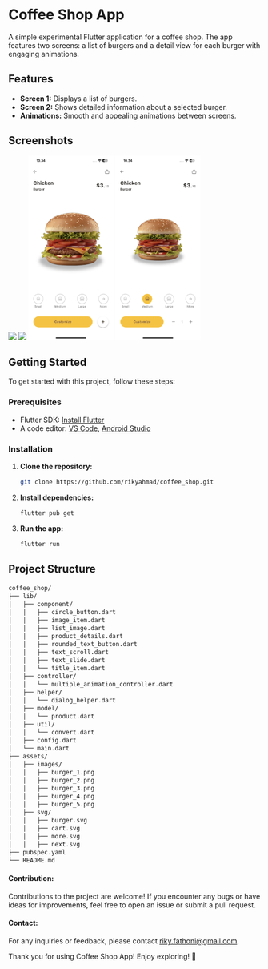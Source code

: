 # Coffee Shop App

A simple experimental Flutter application for a coffee shop. The app features two screens: a list of burgers and a detail view for each burger with engaging animations.

## Features

- **Screen 1:** Displays a list of burgers.
- **Screen 2:** Shows detailed information about a selected burger.
- **Animations:** Smooth and appealing animations between screens.

## Screenshots

<img src="screenshots/preview.gif" width="170" />     <img src="screenshots/screenshot_001.png" width="170" />     <img src="screenshots/screenshot_002.png" width="170" />     <img src="screenshots/screenshot_004.png" width="170" />


## Getting Started

To get started with this project, follow these steps:

### Prerequisites

- Flutter SDK: [Install Flutter](https://flutter.dev/docs/get-started/install)
- A code editor: [VS Code](https://code.visualstudio.com/), [Android Studio](https://developer.android.com/studio)

### Installation

1. **Clone the repository:**

    ```bash
    git clone https://github.com/rikyahmad/coffee_shop.git
    ```

2. **Install dependencies:**

    ```bash
    flutter pub get
    ```

3. **Run the app:**

    ```bash
    flutter run
    ```

## Project Structure

```plaintext
coffee_shop/
├── lib/
│   ├── component/
│   │   ├── circle_button.dart
│   │   ├── image_item.dart
│   │   ├── list_image.dart
│   │   ├── product_details.dart
│   │   ├── rounded_text_button.dart
│   │   ├── text_scroll.dart
│   │   ├── text_slide.dart
│   │   └── title_item.dart
│   ├── controller/
│   │   └── multiple_animation_controller.dart
│   ├── helper/
│   │   └── dialog_helper.dart
│   ├── model/
│   │   └── product.dart
│   ├── util/
│   │   └── convert.dart
│   ├── config.dart
│   └── main.dart
├── assets/
│   ├── images/
│   │   ├── burger_1.png
│   │   ├── burger_2.png
│   │   ├── burger_3.png
│   │   ├── burger_4.png
│   │   ├── burger_5.png
│   ├── svg/
│   │   ├── burger.svg
│   │   ├── cart.svg
│   │   ├── more.svg
│   │   ├── next.svg
├── pubspec.yaml
└── README.md
```

#### Contribution:
Contributions to the project are welcome! If you encounter any bugs or have ideas for improvements, feel free to open an issue or submit a pull request.

#### Contact:
For any inquiries or feedback, please contact [riky.fathoni@gmail.com](mailto:riky.fathoni@gmail.com).

Thank you for using Coffee Shop App! Enjoy exploring! 🚀
